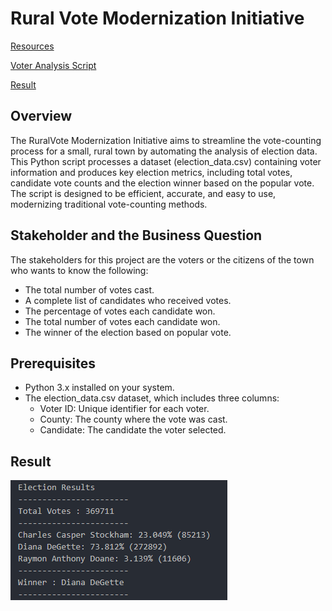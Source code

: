 # **Rural Vote Modernization Initiative**

[Resources](https://github.com/lovecy86/Rural-Vote-Modernization-Initiative/blob/main/Resources/election_data.csv)

[Voter Analysis Script](https://github.com/lovecy86/Rural-Vote-Modernization-Initiative/blob/main/main.py)

[Result](https://github.com/lovecy86/Rural-Vote-Modernization-Initiative/blob/main/analysis/election_analysis.txt)

## **Overview**
The RuralVote Modernization Initiative aims to streamline the vote-counting process for a small, rural town by automating the analysis of election data. This Python script processes a dataset (election_data.csv) containing voter information and produces key election metrics, including total votes, candidate vote counts and the election winner based on the popular vote. The script is designed to be efficient, accurate, and easy to use, modernizing traditional vote-counting methods.

## **Stakeholder and the Business Question**
The stakeholders for this project are the voters or the citizens of  the town who wants to know the following:
* The total number of votes cast.
* A complete list of candidates who received votes.
* The percentage of votes each candidate won.
* The total number of votes each candidate won.
* The winner of the election based on popular vote.

## **Prerequisites**

* Python 3.x installed on your system.
* The election_data.csv dataset, which includes three columns:
    * Voter ID: Unique identifier for each voter.
    * County: The county where the vote was cast.
    * Candidate: The candidate the voter selected.

## **Result**

![result](result.png)


